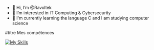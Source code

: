 - 👋 Hi, I’m @Ravoltek
- 👀 I’m interested in IT Computing & Cybersecurity
- 🌱 I'm currently learning the language C and I am studying computer science

#titre Mes compétences

[![My Skills](https://skillicons.dev/icons?i=php,html,css,bash,c,linux)](https://skillicons.dev)
